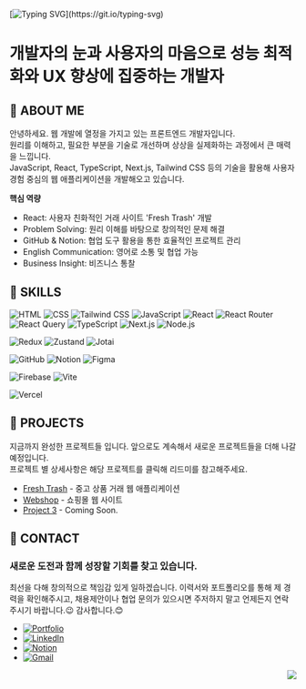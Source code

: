 [![Typing SVG](https://readme-typing-svg.demolab.com?font=Noto+Sans+KR&size=40&pause=1000&color=406882&background=FFD166&center=true&vCenter=true&random=false&width=1000&height=80&weight=700&lines=프론트엔드+개발자%2C+송시은입니다.;+지속적인+학습을+통해;+문제+해결+역량을+강화하고+있습니다.;+Welcome+to+my+page.;)](https://git.io/typing-svg)

# 개발자의 눈과 사용자의 마음으로 성능 최적화와 UX 향상에 집중하는 개발자

## :open_file_folder: ABOUT ME

안녕하세요. 웹 개발에 열정을 가지고 있는 프론트엔드 개발자입니다.
<br/>원리를 이해하고, 필요한 부분을 기술로 개선하며 상상을 실제화하는 과정에서 큰 매력을 느낍니다.
<br/>JavaScript, React, TypeScript, Next.js, Tailwind CSS 등의 기술을 활용해 사용자 경험 중심의 웹 애플리케이션을 개발해오고 있습니다.

**핵심 역량**

- React: 사용자 친화적인 거래 사이트 'Fresh Trash' 개발
- Problem Solving: 원리 이해를 바탕으로 창의적인 문제 해결
- GitHub & Notion: 협업 도구 활용을 통한 효율적인 프로젝트 관리
- English Communication: 영어로 소통 및 협업 가능
- Business Insight: 비즈니스 통찰

## :open_file_folder: SKILLS

![HTML](https://img.shields.io/badge/-HTML-406882?style=flat&logo=html5&logoColor=white)
![CSS](https://img.shields.io/badge/-CSS-406882?style=flat&logo=css3&logoColor=white)
![Tailwind CSS](https://img.shields.io/badge/-Tailwind_CSS-406882?style=flat&logo=tailwindcss&logoColor=white)
![JavaScript](https://img.shields.io/badge/-JavaScript-406882?style=flat&logo=javascript&logoColor=white)
![React](https://img.shields.io/badge/-React-406882?style=flat&logo=react&logoColor=white)
![React Router](https://img.shields.io/badge/-React_Router-406882?style=flat&logo=react-router&logoColor=white)
![React Query](https://img.shields.io/badge/-React_Query-406882?style=flat&logo=react-query&logoColor=white)
![TypeScript](https://img.shields.io/badge/-TypeScript-406882?style=flat&logo=typescript&logoColor=white)
![Next.js](https://img.shields.io/badge/-Next.js-406882?style=flat&logo=next.js&logoColor=white)
![Node.js](https://img.shields.io/badge/-Node.js-406882?style=flat&logo=node.js&logoColor=white)

![Redux](https://img.shields.io/badge/-Redux-406882?style=flat&logo=redux&logoColor=white)
![Zustand](https://img.shields.io/badge/-Zustand-406882?style=flat&logo=zustand&logoColor=white)
![Jotai](https://img.shields.io/badge/-Jotai-406882?style=flat&logo=jotai&logoColor=white)

![GitHub](https://img.shields.io/badge/-GitHub-406882?style=flat&logo=github&logoColor=white)
![Notion](https://img.shields.io/badge/-Notion-406882?style=flat&logo=notion&logoColor=white)
![Figma](https://img.shields.io/badge/-Figma-406882?style=flat&logo=figma&logoColor=white)

![Firebase](https://img.shields.io/badge/-Firebase-406882?style=flat&logo=firebase&logoColor=white)
![Vite](https://img.shields.io/badge/-Vite-406882?style=flat&logo=vite&logoColor=white)

![Vercel](https://img.shields.io/badge/-Vercel-406882?style=flat&logo=vercel&logoColor=white)

## :open_file_folder: PROJECTS

지금까지 완성한 프로젝트들 입니다. 앞으로도 계속해서 새로운 프로젝트들을 더해 나갈 예정입니다.
</br>프로젝트 별 상세사항은 해당 프로젝트를 클릭해 리드미를 참고해주세요.

- [Fresh Trash](https://github.com/fresh-trash-project/fresh-trash-frontend/blob/develop/README.md) - 중고 상품 거래 웹 애플리케이션
- [Webshop](https://github.com/sgoldenbird/webshop/blob/main/README.md) - 쇼핑몰 웹 사이트
- [Project 3](link-to-project-3) - Coming Soon.

## :open_file_folder: CONTACT

### 새로운 도전과 함께 성장할 기회를 찾고 있습니다.

최선을 다해 창의적으로 책임감 있게 일하겠습니다. 이력서와 포트폴리오를 통해 제 경력을 확인해주시고, 채용제안이나 협업 문의가 있으시면 주저하지 말고 언제든지 연락 주시기 바랍니다.😉 감사합니다.😊

- [![Portfolio](https://img.shields.io/badge/-Portfolio-406882?style=flat-square&logo=globe&logoColor=white)](https://portfolio-js-vanilla.vercel.app/)
- [![LinkedIn](https://img.shields.io/badge/-LinkedIn-406882?style=flat-square&logo=linkedin&logoColor=white)](https://www.linkedin.com/in/sieun-song)
- [![Notion](https://img.shields.io/badge/-Notion-406882?style=flat-square&logo=linkedin&logoColor=white)](https://www.linkedin.com/in/sieun-song)
- [![Gmail](https://img.shields.io/badge/-Gmail-406882?style=flat-square&logo=gmail&logoColor=white)](mailto:sgoldenbird@gmail.com)

<img align="right" style="max-width=100%; height=auto;" src="https://github.com/sgoldenbird/sgoldenbird/assets/141334764/8bc762b9-a1e1-4120-97bb-6a158ab8215e">
